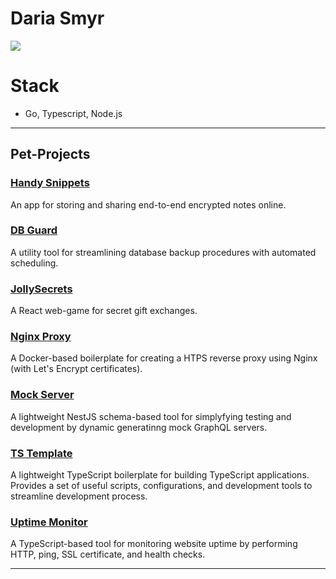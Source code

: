 # Daria Smyr
![](https://www.codewars.com/users/Daria%20Smyr/badges/large)

# Stack
- Go, Typescript, Node.js
---

## Pet-Projects

### <a href="https://handy.uxna.me" target="_new">Handy Snippets</a>
An app for storing and sharing end-to-end encrypted notes online. 

### <a href="https://github.com/dariasmyr/db-guard" target="_new">DB Guard</a>
A utility tool for streamlining database backup procedures with automated scheduling.

### <a href="https://jollysecrets.uxna.me" target="_new">JollySecrets</a>
A React web-game for secret gift exchanges.

### <a href="https://github.com/dariasmyr/nginx-proxy" target="_new">Nginx Proxy</a>
A Docker-based boilerplate for creating a HTPS reverse proxy using Nginx (with Let's Encrypt certificates).

### <a href="https://github.com/dariasmyr/mock-server" target="_new">Mock Server</a>
A lightweight NestJS schema-based tool for simplyfying testing and development by dynamic generatinng mock GraphQL servers. 

### <a href="https://github.com/dariasmyr/ts-template" target="_new">TS Template</a>
A lightweight TypeScript boilerplate for building TypeScript applications. Provides a set of useful scripts, configurations, and development tools to streamline development process.

### <a href="https://github.com/dariasmyr/uptime-monitor" target="_new">Uptime Monitor</a>
A TypeScript-based tool for monitoring website uptime by performing HTTP, ping, SSL certificate, and health checks. 

---
